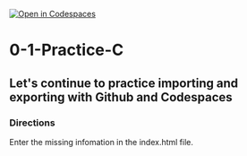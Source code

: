 [![Open in Codespaces](https://classroom.github.com/assets/launch-codespace-2972f46106e565e64193e422d61a12cf1da4916b45550586e14ef0a7c637dd04.svg)](https://classroom.github.com/open-in-codespaces?assignment_repo_id=20426146)
# 0-1-Practice-C

## Let's continue to practice importing and exporting with Github and Codespaces

### Directions
Enter the missing infomation in the index.html file.  
